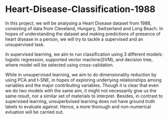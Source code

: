 # Heart-Disease-Classification-1988

In this project, we will be analysing a Heart Disease dataset from 1988, consisting of data from Cleveland, Hungary, Switzerland and Long Beach. In hopes of understanding the dataset and making predictions of presence of heart disease in a person, we will try to tackle a supervised and an unsupervised task. 

In supervised learning, we aim to run classification using 3 different models: logistic regression, supported vector machine(SVM), and decision tree, where model will be selected using cross-validation.  

While in unsupervised learning, we aim to do dimensionality reduction by using PCA and t-SNE, in hopes of exploring underlying relationships among variables and the major contributing variables. Though it is clear that even we do two models with the same aim, it might not necessarily give us the same result, nor a similar set of materials to interpret. Besides, in contrast to supervised learning, unsuperbvised learning does not have ground truth labels to evaluate against. Hence, a more thorough and non-numerical evluation will be carried out. 
